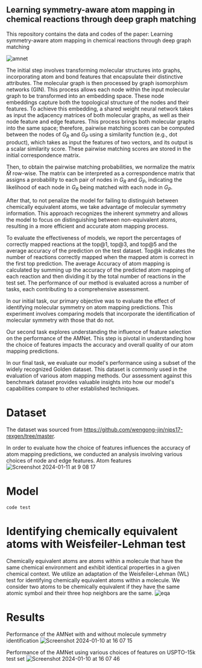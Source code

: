 ## Learning symmetry-aware atom mapping in chemical reactions through deep graph matching
This repository contains the data and codes of the paper: Learning symmetry-aware atom mapping in chemical reactions through deep graph matching

![amnet](https://github.com/maryamastero/Atom-matching-network/assets/60658276/595e55c1-014f-428a-a177-e31fd760ba3c)

The initial step involves transforming molecular structures into graphs, incorporating atom and bond features that encapsulate their distinctive attributes. The molecular graph is then processed by graph isomorphism networks (GIN). This process allows each node within the input molecular graph to be transformed into an embedding space. These node embeddings capture both the topological structure of the nodes and their features. To achieve this embedding, a shared weight neural network takes as input the adjacency matrices of both molecular graphs, as well as their node feature and edge features. This process brings both molecular graphs into the same space; therefore, pairwise matching scores can be computed between the nodes of ${G}_R$ and ${G}_P$ using a similarity function (e.g., dot product), which takes as input the features of two vectors, and its output is a scalar similarity score. These pairwise matching scores are stored in the initial correspondence matrix.

Then, to obtain the pairwise matching probabilities, we normalize the matrix $\hat{M}$ row-wise. The matrix can be interpreted as a correspondence matrix that assigns a probability to each pair of nodes in ${G}_R$ and ${G}_P$, indicating the likelihood of each node in ${G}_R$ being matched with each node in ${G}_P$.

After that, to not penalize the model for failing to distinguish between chemically equivalent atoms, we take advantage of molecular symmetry information. This approach recognizes the inherent symmetry and allows the model to focus on distinguishing between non-equivalent atoms, resulting in a more efficient and accurate atom mapping process.

To evaluate the effectiveness of models, we report the percentages of correctly mapped reactions at the top@1, top@3, and top@5 and the average accuracy of the prediction on the test dataset. Top@k indicates the number of reactions correctly mapped when the mapped atom is correct in the first top prediction. The average Accuracy of atom mapping is calculated by summing up the accuracy of the predicted atom mapping of each reaction and then dividing it by the total number of reactions in the test set. The performance of our method is evaluated across a number of tasks, each contributing to a comprehensive assessment.

In our initial task, our primary objective was to evaluate the effect of identifying molecular symmetry on atom mapping predictions. This experiment involves comparing models that incorporate the identification of molecular symmetry with those that do not. 

Our second task explores understanding the influence of feature selection on the performance of the AMNet. This step is pivotal in understanding how the choice of features impacts the accuracy and overall quality of our atom mapping predictions. 

In our final task, we evaluate our model's performance using a subset of the widely recognized Golden dataset. This dataset is commonly used in the evaluation of various atom mapping methods. Our assessment against this benchmark dataset provides valuable insights into how our model's capabilities compare to other established techniques.


 # Dataset
 The dataset was sourced from https://github.com/wengong-jin/nips17-rexgen/tree/master.

In order to evaluate how the choice of features influences the accuracy of atom mapping predictions, we conducted an analysis involving various choices of node and edge features.
Atom features
![Screenshot 2024-01-11 at 9 08 17](https://github.com/maryamastero/Atom-matching-network/assets/60658276/1c9db5df-0f23-445e-ab98-12b6b12de741)

 # Model

 
```
code test
```
# Identifying chemically equivalent atoms with Weisfeiler-Lehman test
Chemically equivalent atoms are atoms within a molecule that have the same chemical environment and exhibit identical properties in a given chemical context. We utilize an adaptation of the Weisfeiler-Lehman (WL) test for identifying chemically equivalent atoms within a molecule. We consider two atoms to be chemically equivalent if they have the same atomic symbol and their three hop neighbors are the same.
![eqa](https://github.com/maryamastero/Atom-matching-network/assets/60658276/f277516c-549c-42fd-9670-5d20635f122c)

 # Results
 Performance of the AMNet with and without molecule symmetry identification
![Screenshot 2024-01-10 at 16 07 15](https://github.com/maryamastero/Atom-matching-network/assets/60658276/d30d857a-658a-4bb8-9a55-42e3abbcb699)

Performance of the AMNet using various choices of features on USPTO-15k test set
![Screenshot 2024-01-10 at 16 07 46](https://github.com/maryamastero/Atom-matching-network/assets/60658276/e5a2d634-3bb0-4ca4-b9d3-1c7f23ef4037)
